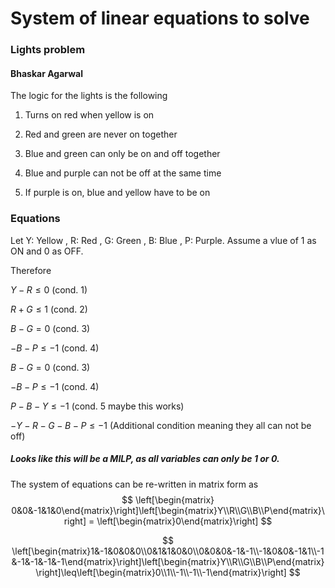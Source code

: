 # System of linear equations to solve

### Lights problem

#### Bhaskar Agarwal

The logic for the lights is the following

1. Turns on red when yellow is on

2. Red and green are never on together

3. Blue and green can only be on and off together

4. Blue and purple can not be off at the same time

5. If purple is on, blue and yellow have to be on

### Equations

Let Y: Yellow , R: Red , G: Green , B: Blue , P: Purple. Assume a vlue of 1 as ON and 0 as OFF.

Therefore

$Y - R \leq 0$  (cond. 1)

$R+G\leq1$ (cond. 2)

$B-G=0$ (cond. 3)

$-B-P\leq-1$ (cond. 4)

$B-G =0$ (cond. 3)

$- B - P \leq -1$ (cond. 4)

$P -B - Y \leq -1$ (cond. 5 maybe this works)

$-Y-R-G-B-P \leq -1$ 
(Additional condition meaning they all can not be off)

##### Looks like this will be a MILP, as all variables can only be 1 or 0.

The system of equations can be re-written in matrix form as
$$
\left[\begin{matrix}  0&0&-1&1&0\end{matrix}\right]\left[\begin{matrix}Y\\R\\G\\B\\P\end{matrix}\right] = \left[\begin{matrix}0\end{matrix}\right]
$$

$$
\left[\begin{matrix}1&-1&0&0&0\\0&1&1&0&0\\0&0&0&-1&-1\\-1&0&0&-1&1\\-1&-1&-1&-1&-1\end{matrix}\right]\left[\begin{matrix}Y\\R\\G\\B\\P\end{matrix}\right]\leq\left[\begin{matrix}0\\1\\-1\\-1\\-1\end{matrix}\right]
$$

 